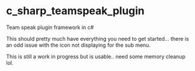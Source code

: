 c_sharp_teamspeak_plugin
========================

Team speak plugin framework in c#

This should pretty much have everything you need to get started...
there is an odd issue with the icon not displaying for the sub menu.

This is still a work in progress but is usable.. need some memory cleanup lol.
